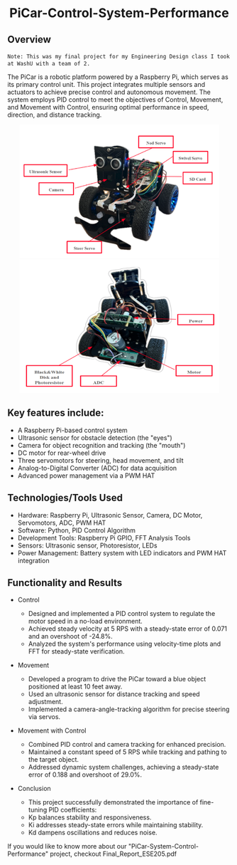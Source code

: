<div align="center">
    <h1 id="Header">PiCar-Control-System-Performance</h1>
</div>

## Overview

```
Note: This was my final project for my Engineering Design class I took at WashU with a team of 2.
```

The PiCar is a robotic platform powered by a Raspberry Pi, which serves as its primary control unit. This project integrates multiple sensors and actuators to achieve precise control and autonomous movement. The system employs PID control to meet the objectives of Control, Movement, and Movement with Control, ensuring optimal performance in speed, direction, and distance tracking.

<div align="center">
    <img src="PiCar-figure-1.png" alt="screenshot" width="450px" height="300px">
    <img src="PiCar-figure-2.png" alt="screenshot" width="450px" height="300px">
</div>

## Key features include:
* A Raspberry Pi-based control system
* Ultrasonic sensor for obstacle detection (the "eyes")
* Camera for object recognition and tracking (the "mouth")
* DC motor for rear-wheel drive
* Three servomotors for steering, head movement, and tilt
* Analog-to-Digital Converter (ADC) for data acquisition
* Advanced power management via a PWM HAT

## Technologies/Tools Used
* Hardware: Raspberry Pi, Ultrasonic Sensor, Camera, DC Motor, Servomotors, ADC, PWM HAT
* Software: Python, PID Control Algorithm
* Development Tools: Raspberry Pi GPIO, FFT Analysis Tools
* Sensors: Ultrasonic sensor, Photoresistor, LEDs
* Power Management: Battery system with LED indicators and PWM HAT integration

## Functionality and Results
* Control
  * Designed and implemented a PID control system to regulate the motor speed in a no-load environment.
  * Achieved steady velocity at 5 RPS with a steady-state error of 0.071 and an overshoot of -24.8%.
  * Analyzed the system's performance using velocity-time plots and FFT for steady-state verification.
 
* Movement
  * Developed a program to drive the PiCar toward a blue object positioned at least 10 feet away.
  * Used an ultrasonic sensor for distance tracking and speed adjustment.
  * Implemented a camera-angle-tracking algorithm for precise steering via servos.

* Movement with Control
  * Combined PID control and camera tracking for enhanced precision.
  * Maintained a constant speed of 5 RPS while tracking and pathing to the target object.
  * Addressed dynamic system challenges, achieving a steady-state error of 0.188 and overshoot of 29.0%.

* Conclusion
  * This project successfully demonstrated the importance of fine-tuning PID coefficients:
  * Kp balances stability and responsiveness.
  * Ki addresses steady-state errors while maintaining stability.
  * Kd dampens oscillations and reduces noise.

If you would like to know more about our "PiCar-System-Control-Performance" project, checkout Final_Report_ESE205.pdf
